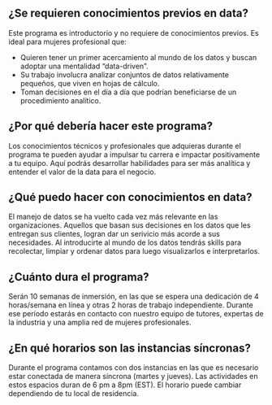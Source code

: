 ## ¿Se requieren conocimientos previos en data?

Este programa es introductorio y no requiere de conocimientos previos. Es ideal para mujeres profesional que:

- Quieren tener un primer acercamiento al mundo de los datos y buscan adoptar una mentalidad “data-driven”.
- Su trabajo involucra analizar conjuntos de datos relativamente pequeños, que viven en hojas de cálculo.
- Toman decisiones en el día a día que podrían beneficiarse de un procedimiento analítico.

## ¿Por qué debería hacer este programa?

Los conocimientos técnicos y profesionales que adquieras durante el programa te pueden ayudar a impulsar tu carrera e impactar positivamente a tu equipo. Aquí podrás desarrollar habilidades para ser más analítica y entender el valor de la data para el negocio.

## ¿Qué puedo hacer con conocimientos en data?

El manejo de datos se ha vuelto cada vez más relevante en las organizaciones. Aquellos que basan sus decisiones en los datos que les entregan sus clientes, logran dar un serivicio más acorde a sus necesidades. Al introducirte al mundo de los datos tendrás skills para recolectar, limpiar y ordenar datos para luego visualizarlos e interpretarlos.

## ¿Cuánto dura el programa?

Serán 10 semanas de inmersión, en las que se espera una dedicación de 4 horas/semana en línea y otras 2 horas de trabajo independiente. Durante ese período estarás en contacto con nuestro equipo de tutores, expertas de la industria y una amplia red de mujeres profesionales.

## ¿En qué horarios son las instancias síncronas?

Durante el programa contamos con dos instancias en las que es necesario estar conectada de manera síncrona (martes y jueves). Las actividades en estos espacios duran de 6 pm a 8pm (EST). El horario puede cambiar dependiendo de tu local de residencia.